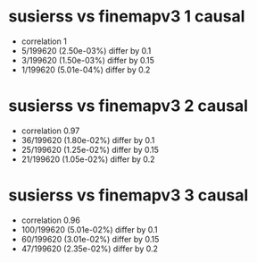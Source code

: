 # susierss vs finemapv3  1 causal

- correlation 1
- 5/199620 (2.50e-03%) differ by 0.1
- 3/199620 (1.50e-03%) differ by 0.15
- 1/199620 (5.01e-04%) differ by 0.2


# susierss vs finemapv3  2 causal

- correlation 0.97
- 36/199620 (1.80e-02%) differ by 0.1
- 25/199620 (1.25e-02%) differ by 0.15
- 21/199620 (1.05e-02%) differ by 0.2


# susierss vs finemapv3  3 causal

- correlation 0.96
- 100/199620 (5.01e-02%) differ by 0.1
- 60/199620 (3.01e-02%) differ by 0.15
- 47/199620 (2.35e-02%) differ by 0.2



